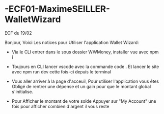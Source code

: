 # -ECF01-MaximeSEILLER-WalletWizard
ECF du 19/02

Bonjour, Voici Les notices pour Utiliser l'application Wallet Wizard:

- Via le CLI entrer dans le sous dossier WWMoney, installer vue avec npm i

- Toujours en CLI lancer vscode avec la commande code . Et lancer le site avec npm run dev cette fois-ci depuis le terminal

- Vous aller arriver à la page d'acceuil, Pour utiliser l'application vous êtes Obligé de rentrer une dépense et un gain pour que le montant global s'initialise.

- Pour Afficher le montant de votre solde Appuyer sur "My Account" une fois pour afficher combien d'argent il vous reste
